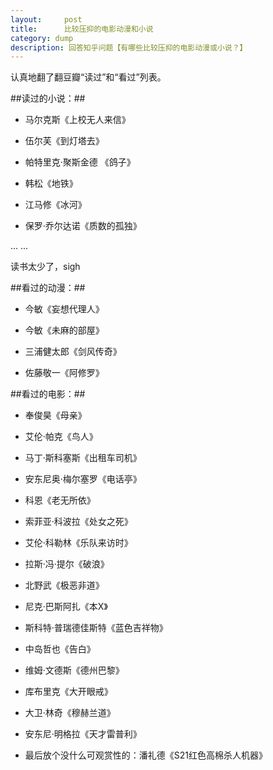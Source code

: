 ```yaml
---
layout:     post
title:      比较压抑的电影动漫和小说
category: dump
description: 回答知乎问题【有哪些比较压抑的电影动漫或小说？】
---
```

认真地翻了翻豆瓣“读过”和“看过”列表。

##读过的小说：##

* 马尔克斯《上校无人来信》

* 伍尔芙《到灯塔去》

* 帕特里克·聚斯金德 《鸽子》

* 韩松《地铁》

* 江马修《冰河》

* 保罗·乔尔达诺《质数的孤独》

... ...

读书太少了，sigh

##看过的动漫：##

* 今敏《妄想代理人》

* 今敏《未麻的部屋》

* 三浦健太郎《剑风传奇》

* 佐藤敬一《阿修罗》

##看过的电影：##

* 奉俊昊《母亲》

* 艾伦·帕克《鸟人》

* 马丁·斯科塞斯《出租车司机》

* 安东尼奥·梅尔塞罗《电话亭》

* 科恩《老无所依》

* 索菲亚·科波拉《处女之死》

* 艾伦·科勒林《乐队来访时》

* 拉斯·冯·提尔《破浪》

* 北野武《极恶非道》

* 尼克·巴斯阿扎《本X》

* 斯科特·普瑞德佳斯特《蓝色吉祥物》

* 中岛哲也《告白》

* 维姆·文德斯《德州巴黎》

* 库布里克《大开眼戒》

* 大卫·林奇《穆赫兰道》

* 安东尼·明格拉《天才雷普利》

* 最后放个没什么可观赏性的：潘礼德《S21红色高棉杀人机器》